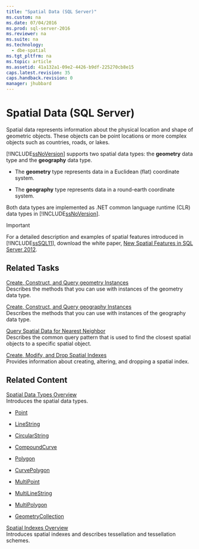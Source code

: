```yaml
---
title: "Spatial Data (SQL Server)"
ms.custom: na
ms.date: 07/04/2016
ms.prod: sql-server-2016
ms.reviewer: na
ms.suite: na
ms.technology: 
  - dbe-spatial
ms.tgt_pltfrm: na
ms.topic: article
ms.assetid: 41a132a1-09e2-4426-b9df-225270cb8e15
caps.latest.revision: 35
caps.handback.revision: 0
manager: jhubbard
---
```

# Spatial Data (SQL Server)
Spatial data represents information about the physical location and shape of geometric objects. These objects can be point locations or more complex objects such as countries, roads, or lakes.  
  
 [!INCLUDE[ssNoVersion](../../Topics/TopicNameContainA/tokens/ssNoVersion_md.md)] supports two spatial data types: the **geometry** data type and the **geography** data type.  
  
-   The **geometry** type represents data in a Euclidean (flat) coordinate system.  
  
-   The **geography** type represents data in a round-earth coordinate system.  
  
 Both data types are implemented as .NET common language runtime (CLR) data types in [!INCLUDE[ssNoVersion](../../Topics/TopicNameContainA/tokens/ssNoVersion_md.md)].  
  
> [!IMPORTANT]  
>  For a detailed description and examples of spatial features introduced in [!INCLUDE[ssSQL11](../../Topics/TopicNameContainA/tokens/ssSQL11_md.md)], download the white paper, [New Spatial Features in SQL Server 2012](http://go.microsoft.com/fwlink/?LinkId=226407).  
  
##  <a name="reltasks"></a> Related Tasks  
 [Create, Construct, and Query geometry Instances](../../Topics/TopicNameNotContainA/Create--Construct--and-Query-geometry-Instances.md)  
 Describes the methods that you can use with instances of the geometry data type.  
  
 [Create, Construct, and Query geography Instances](../../Topics/TopicNameNotContainA/Create--Construct--and-Query-geography-Instances.md)  
 Describes the methods that you can use with instances of the geography data type.  
  
 [Query Spatial Data for Nearest Neighbor](../../Topics/TopicNameNotContainA/Query-Spatial-Data-for-Nearest-Neighbor.md)  
 Describes the common query pattern that is used to find the closest spatial objects to a specific spatial object.  
  
 [Create, Modify, and Drop Spatial Indexes](../../Topics/TopicNameNotContainA/Create--Modify--and-Drop-Spatial-Indexes.md)  
 Provides information about creating, altering, and dropping a spatial index.  
  
## Related Content  
 [Spatial Data Types Overview](../../Topics/TopicNameNotContainA/Spatial-Data-Types-Overview.md)  
 Introduces the spatial data types.  
  
-   [Point](../../Topics/TopicNameNotContainA/Point.md)  
  
-   [LineString](../../Topics/TopicNameNotContainA/LineString.md)  
  
-   [CircularString](../../Topics/TopicNameNotContainA/CircularString.md)  
  
-   [CompoundCurve](../../Topics/TopicNameNotContainA/CompoundCurve.md)  
  
-   [Polygon](../../Topics/TopicNameNotContainA/Polygon.md)  
  
-   [CurvePolygon](../../Topics/TopicNameNotContainA/CurvePolygon.md)  
  
-   [MultiPoint](../../Topics/TopicNameNotContainA/MultiPoint.md)  
  
-   [MultiLineString](../../Topics/TopicNameNotContainA/MultiLineString.md)  
  
-   [MultiPolygon](../../Topics/TopicNameNotContainA/MultiPolygon.md)  
  
-   [GeometryCollection](../../Topics/TopicNameNotContainA/GeometryCollection.md)  
  
 [Spatial Indexes Overview](../../Topics/TopicNameNotContainA/Spatial-Indexes-Overview.md)  
 Introduces spatial indexes and describes tessellation and tessellation schemes.